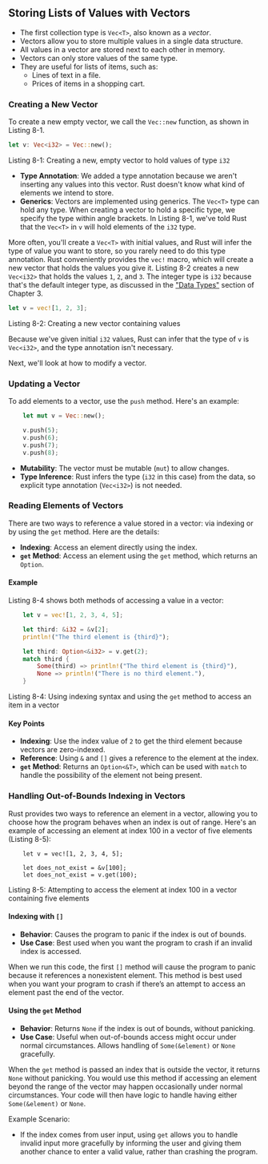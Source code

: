 ## Storing Lists of Values with Vectors

- The first collection type is `Vec<T>`, also known as a *vector*.
- Vectors allow you to store multiple values in a single data structure.
- All values in a vector are stored next to each other in memory.
- Vectors can only store values of the same type.
- They are useful for lists of items, such as:
  - Lines of text in a file.
  - Prices of items in a shopping cart.

### Creating a New Vector

To create a new empty vector, we call the `Vec::new` function, as shown in Listing 8-1.

```rust
let v: Vec<i32> = Vec::new();
```

<span class="caption">Listing 8-1: Creating a new, empty vector to hold values of type `i32`</span>

- **Type Annotation**: We added a type annotation because we aren't inserting any values into this vector. Rust doesn't know what kind of elements we intend to store.
- **Generics**: Vectors are implemented using generics. The `Vec<T>` type can hold any type. When creating a vector to hold a specific type, we specify the type within angle brackets. In Listing 8-1, we've told Rust that the `Vec<T>` in `v` will hold elements of the `i32` type.

More often, you'll create a `Vec<T>` with initial values, and Rust will infer the type of value you want to store, so you rarely need to do this type annotation. Rust conveniently provides the `vec!` macro, which will create a new vector that holds the values you give it. Listing 8-2 creates a new `Vec<i32>` that holds the values `1`, `2`, and `3`. The integer type is `i32` because that's the default integer type, as discussed in the ["Data Types"](https://doc.rust-lang.org/book/ch03-02-data-types.html#data-types) section of Chapter 3.

```rust
let v = vec![1, 2, 3];
```

<span class="caption">Listing 8-2: Creating a new vector containing values</span>

Because we've given initial `i32` values, Rust can infer that the type of `v` is `Vec<i32>`, and the type annotation isn't necessary.

Next, we'll look at how to modify a vector.

### Updating a Vector

To add elements to a vector, use the `push` method. Here's an example:

```rust
    let mut v = Vec::new();

    v.push(5);
    v.push(6);
    v.push(7);
    v.push(8);
```

- **Mutability**: The vector must be mutable (`mut`) to allow changes.
- **Type Inference**: Rust infers the type (`i32` in this case) from the data, so explicit type annotation (`Vec<i32>`) is not needed.

### Reading Elements of Vectors

There are two ways to reference a value stored in a vector: via indexing or by using the `get` method. Here are the details:

- **Indexing**: Access an element directly using the index.
- **`get` Method**: Access an element using the `get` method, which returns an `Option`.

#### Example

Listing 8-4 shows both methods of accessing a value in a vector:

```rust
    let v = vec![1, 2, 3, 4, 5];

    let third: &i32 = &v[2];
    println!("The third element is {third}");

    let third: Option<&i32> = v.get(2);
    match third {
        Some(third) => println!("The third element is {third}"),
        None => println!("There is no third element."),
    }
```

<span class="caption">Listing 8-4: Using indexing syntax and using the `get` method to access an item in a vector</span>

#### Key Points

- **Indexing**: Use the index value of `2` to get the third element because vectors are zero-indexed.
- **Reference**: Using `&` and `[]` gives a reference to the element at the index.
- **`get` Method**: Returns an `Option<&T>`, which can be used with `match` to handle the possibility of the element not being present.

### Handling Out-of-Bounds Indexing in Vectors

Rust provides two ways to reference an element in a vector, allowing you to choose how the program behaves when an index is out of range. Here's an example of accessing an element at index 100 in a vector of five elements (Listing 8-5):

```rust,should_panic,panics
    let v = vec![1, 2, 3, 4, 5];

    let does_not_exist = &v[100];
    let does_not_exist = v.get(100);
```

<span class="caption">Listing 8-5: Attempting to access the element at index 100 in a vector containing five elements</span>

#### Indexing with `[]`

- **Behavior**: Causes the program to panic if the index is out of bounds.
- **Use Case**: Best used when you want the program to crash if an invalid index is accessed.

When we run this code, the first `[]` method will cause the program to panic because it references a nonexistent element. This method is best used when you want your program to crash if there’s an attempt to access an element past the end of the vector.

#### Using the `get` Method

- **Behavior**: Returns `None` if the index is out of bounds, without panicking.
- **Use Case**: Useful when out-of-bounds access might occur under normal circumstances. Allows handling of `Some(&element)` or `None` gracefully.

When the `get` method is passed an index that is outside the vector, it returns
`None` without panicking. You would use this method if accessing an element
beyond the range of the vector may happen occasionally under normal
circumstances. Your code will then have logic to handle having either
`Some(&element)` or `None`.

Example Scenario:
- If the index comes from user input, using `get` allows you to handle invalid input more gracefully by informing the user and giving them another chance to enter a valid value, rather than crashing the program.
